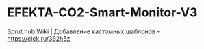 # EFEKTA-CO2-Smart-Monitor-V3

Sprut.hub Wiki | Добавление кастомных шаблонов - https://clck.ru/362h5z
